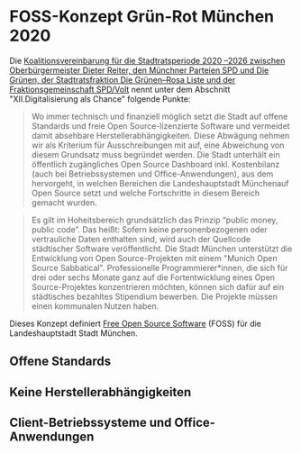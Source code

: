 FOSS-Konzept Grün-Rot München 2020
==================================

<!--- 
Hier entsteht das Free and Open Source-Software-Konzept der grün-roten Regierungskoalition im Münchner Rathaus.
Wir freuen uns über Eure Teilnahme und Euer Feedback!
-->

Die [Koalitionsvereinbarung für die Stadtratsperiode 2020 –2026 zwischen Oberbürgermeister Dieter Reiter, den Münchner Parteien SPD und Die Grünen, der Stadtratsfraktion Die Grünen–Rosa Liste und der Fraktionsgemeinschaft SPD/Volt](https://www.gruene-muenchen.de/wp-content/uploads/2020/04/Druckfassung_Koalitionsvertrag-2020_2026.pdf) nennt unter dem Abschnitt "XII.Digitalisierung als Chance" folgende Punkte:

> Wo immer technisch und finanziell möglich setzt die Stadt auf offene Standards und freie Open Source-lizenzierte Software und vermeidet damit absehbare Herstellerabhängigkeiten. Diese Abwägung nehmen wir als Kriterium für Ausschreibungen mit auf, eine Abweichung von diesem Grundsatz muss begründet werden. Die Stadt unterhält ein öffentlich zugängliches Open Source Dashboard inkl. Kostenbilanz (auch bei Betriebssystemen und Office-Anwendungen), aus dem hervorgeht, in welchen Bereichen die Landeshauptstadt Münchenauf Open Source setzt und welche Fortschritte in diesem Bereich gemacht wurden.

> Es gilt im Hoheitsbereich grundsätzlich das Prinzip “public money, public code”. Das heißt: Sofern keine personenbezogenen oder vertrauliche Daten enthalten sind, wird auch der Quellcode städtischer Software veröffentlicht. Die Stadt München unterstützt die Entwicklung von Open Source-Projekten mit einem "Munich Open Source Sabbatical". Professionelle Programmierer*innen, die sich für drei oder sechs Monate ganz auf die Fortentwicklung eines Open Source-Projektes konzentrieren möchten, können sich dafür auf ein städtisches bezahltes Stipendium bewerben. Die Projekte müssen einen kommunalen Nutzen haben.

Dieses Konzept definiert [Free Open Source Software](https://de.wikipedia.org/wiki/Free/Libre_Open_Source_Software) (FOSS) für die Landeshauptstadt Stadt München.

## Offene Standards

## Keine Herstellerabhängigkeiten

## Client-Betriebssysteme und Office-Anwendungen
